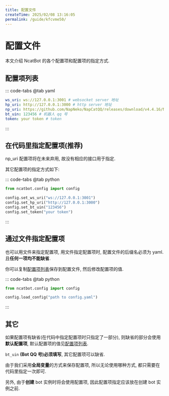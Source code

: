 ```yaml
---
title: 配置文件
createTime: 2025/02/08 13:16:05
permalink: /guide/kfcvme50/
---
```


# 配置文件

本文介绍 NcatBot 的各个配置项和配置项的指定方式.

## 配置项列表

::: code-tabs
@tab yaml
```yaml
ws_uri: ws://127.0.0.1:3001 # websocket server 地址
hp_uri: http://127.0.0.1:3000 # http server 地址
np_uri: https://github.com/NapNeko/NapCatQQ/releases/download/v4.4.16/NapCat.Shell.zip # napcat 安装包下载地址
bt_uin: 123456 # 机器人 qq 号
token: your token # token
```
:::

## 在代码里指定配置项(推荐)

np_uri 配置项将在未来弃用, 故没有相应的接口用于指定.

其它配置项的指定方式如下:

::: code-tabs
@tab python
```python
from ncatbot.config import config

config.set_ws_uri("ws://127.0.0.1:3001")
config.set_hp_uri("http://127.0.0.1:3000")
config.set_bt_uin("123456")
config.set_token("your token")
```
:::

## 通过文件指定配置项

也可以用文件来指定配置项, 用文件指定配置项时, 配置文件的后缀名必须为 yaml. 且**任何一项均不能缺省**.

你可以复制[配置项列表](#配置项列表)保存到配置文件, 然后修改配置项的值.

::: code-tabs
@tab python
```python
from ncatbot.config import config

config.load_config("path to config.yaml")
```
:::

## 其它

如果配置项有缺省(在代码中指定配置项时只指定了一部分), 则缺省的部分会使用**默认配置项**, 默认配置项的值见[配置项列表](#配置项列表).

`bt_uin` **(Bot QQ 号)必须填写**, 其它配置项可以缺省.

由于我们采用**全局变量**的方式来保存配置项, 所以无论使用哪种方式, 都只需要在代码里指定一次即可. 

另外, 由于**创建** bot 实例时将会使用配置项, 因此配置项指定应该放在创建 bot 实例之前.